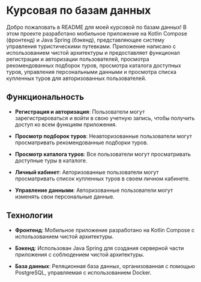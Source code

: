 # Курсовая по базам данных

Добро пожаловать в README для моей курсовой по базам данных! В этом проекте разработано мобильное приложение на Kotlin Compose (фронтенд) и Java Spring (бэкенд), 
представляющее систему управления туристическими путевками. Приложение написано с использованием чистой архитектуры и предоставляет функционал регистрации и авторизации пользователей, 
просмотра рекомендованных подборок туров, просмотра каталога доступных туров, управления персональными данными и просмотра списка купленных туров для авторизованных пользователей.

## Функциональность

- **Регистрация и авторизация**: Пользователи могут зарегистрироваться и войти в свою учетную запись, чтобы получить доступ ко всем функциям приложения.
  
- **Просмотр подборок туров**: Неавторизованные пользователи могут просматривать рекомендованные подборки туров.
  
- **Просмотр каталога туров**: Все пользователи могут просматривать доступные туры в каталоге.
  
- **Личный кабинет**: Авторизованные пользователи могут просматривать список купленных туров в своем личном кабинете.
  
- **Управление данными**: Авторизованные пользователи могут изменять свои персональные данные.

## Технологии

- **Фронтенд**: Мобильное приложение разработано на Kotlin Compose с использованием чистой архитектуры.
  
- **Бэкенд**: Использован Java Spring для создания серверной части приложения с соблюдением чистой архитектуры.
  
- **База данных**: Реляционная база данных, организованная с помощью PostgreSQL, управляемая с использованием Docker.

